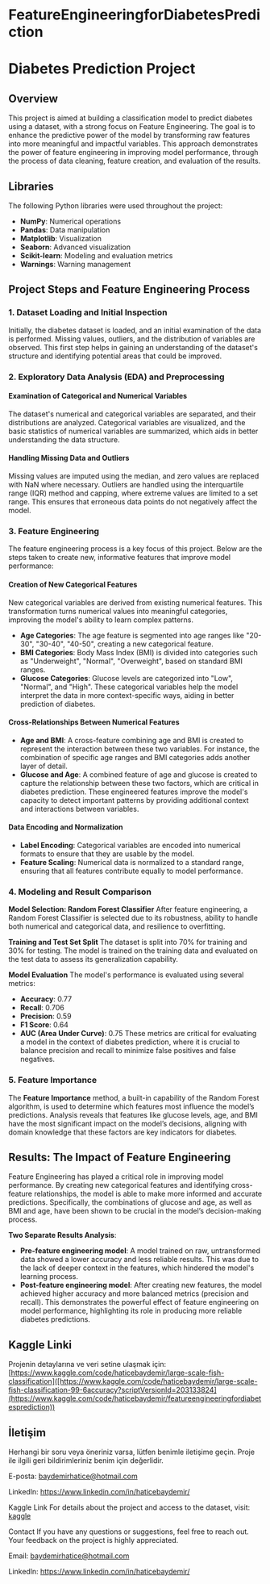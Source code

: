 # FeatureEngineeringforDiabetesPrediction
# Diabetes Prediction Project
## Overview
This project is aimed at building a classification model to predict diabetes using a dataset, with a strong focus on Feature Engineering. The goal is to enhance the predictive power of the model by transforming raw features into more meaningful and impactful variables. This approach demonstrates the power of feature engineering in improving model performance, through the process of data cleaning, feature creation, and evaluation of the results.

## Libraries 
The following Python libraries were used throughout the project:

- **NumPy**: Numerical operations
- **Pandas**: Data manipulation
- **Matplotlib**: Visualization
- **Seaborn**: Advanced visualization
- **Scikit-learn**: Modeling and evaluation metrics
- **Warnings**: Warning management


## Project Steps and Feature Engineering Process
### 1. Dataset Loading and Initial Inspection
Initially, the diabetes dataset is loaded, and an initial examination of the data is performed. Missing values, outliers, and the distribution of variables are observed. This first step helps in gaining an understanding of the dataset's structure and identifying potential areas that could be improved.
### 2. Exploratory Data Analysis (EDA) and Preprocessing
#### Examination of Categorical and Numerical Variables
The dataset's numerical and categorical variables are separated, and their distributions are analyzed. Categorical variables are visualized, and the basic statistics of numerical variables are summarized, which aids in better understanding the data structure.

#### Handling Missing Data and Outliers
Missing values are imputed using the median, and zero values are replaced with NaN where necessary. Outliers are handled using the interquartile range (IQR) method and capping, where extreme values are limited to a set range. This ensures that erroneous data points do not negatively affect the model.

### 3. Feature Engineering
The feature engineering process is a key focus of this project. Below are the steps taken to create new, informative features that improve model performance:
#### Creation of New Categorical Features
New categorical variables are derived from existing numerical features. This transformation turns numerical values into meaningful categories, improving the model's ability to learn complex patterns.

- **Age Categories**: The age feature is segmented into age ranges like "20-30", "30-40", "40-50", creating a new categorical feature.
- **BMI Categories**: Body Mass Index (BMI) is divided into categories such as "Underweight", "Normal", "Overweight", based on standard BMI ranges.
- **Glucose Categories**: Glucose levels are categorized into "Low", "Normal", and "High".
These categorical variables help the model interpret the data in more context-specific ways, aiding in better prediction of diabetes.

#### Cross-Relationships Between Numerical Features
- **Age and BMI**: A cross-feature combining age and BMI is created to represent the interaction between these two variables. For instance, the combination of specific age ranges and BMI categories adds another layer of detail.
- **Glucose and Age**: A combined feature of age and glucose is created to capture the relationship between these two factors, which are critical in diabetes prediction.
These engineered features improve the model's capacity to detect important patterns by providing additional context and interactions between variables.

#### Data Encoding and Normalization
- **Label Encoding**: Categorical variables are encoded into numerical formats to ensure that they are usable by the model.
- **Feature Scaling**: Numerical data is normalized to a standard range, ensuring that all features contribute equally to model performance.

### 4. Modeling and Result Comparison
**Model Selection: Random Forest Classifier**
After feature engineering, a Random Forest Classifier is selected due to its robustness, ability to handle both numerical and categorical data, and resilience to overfitting.

**Training and Test Set Split**
The dataset is split into 70% for training and 30% for testing. The model is trained on the training data and evaluated on the test data to assess its generalization capability.

**Model Evaluation**
The model's performance is evaluated using several metrics:
- **Accuracy**: 0.77
- **Recall**: 0.706
- **Precision**: 0.59
- **F1 Score**: 0.64
- **AUC (Area Under Curve)**: 0.75
These metrics are critical for evaluating a model in the context of diabetes prediction, where it is crucial to balance precision and recall to minimize false positives and false negatives.

### 5. Feature Importance
The **Feature Importance** method, a built-in capability of the Random Forest algorithm, is used to determine which features most influence the model’s predictions. Analysis reveals that features like glucose levels, age, and BMI have the most significant impact on the model’s decisions, aligning with domain knowledge that these factors are key indicators for diabetes.

## Results: The Impact of Feature Engineering
Feature Engineering has played a critical role in improving model performance. By creating new categorical features and identifying cross-feature relationships, the model is able to make more informed and accurate predictions. Specifically, the combinations of glucose and age, as well as BMI and age, have been shown to be crucial in the model’s decision-making process.

**Two Separate Results Analysis**:

- **Pre-feature engineering model**: A model trained on raw, untransformed data showed a lower accuracy and less reliable results. This was due to the lack of deeper context in the features, which hindered the model's learning process.
- **Post-feature engineering model**: After creating new features, the model achieved higher accuracy and more balanced metrics (precision and recall). This demonstrates the powerful effect of feature engineering on model performance, highlighting its role in producing more reliable diabetes predictions.

## Kaggle Linki 
Projenin detaylarına ve veri setine ulaşmak için: [https://www.kaggle.com/code/haticebaydemir/large-scale-fish-classification]([https://www.kaggle.com/code/haticebaydemir/large-scale-fish-classification-99-6accuracy?scriptVersionId=203133824](https://www.kaggle.com/code/haticebaydemir/featureengineeringfordiabetesprediction))

## İletişim 
Herhangi bir soru veya öneriniz varsa, lütfen benimle iletişime geçin. Proje ile ilgili geri bildirimleriniz benim için değerlidir.

E-posta: baydemirhatice@hotmail.com

Linkedln: https://www.linkedin.com/in/haticebaydemir/

Kaggle Link
For details about the project and access to the dataset, visit: [kaggle]((https://www.kaggle.com/code/haticebaydemir/featureengineeringfordiabetesprediction))

Contact
If you have any questions or suggestions, feel free to reach out. Your feedback on the project is highly appreciated.

Email: baydemirhatice@hotmail.com

Linkedln: https://www.linkedin.com/in/haticebaydemir/
